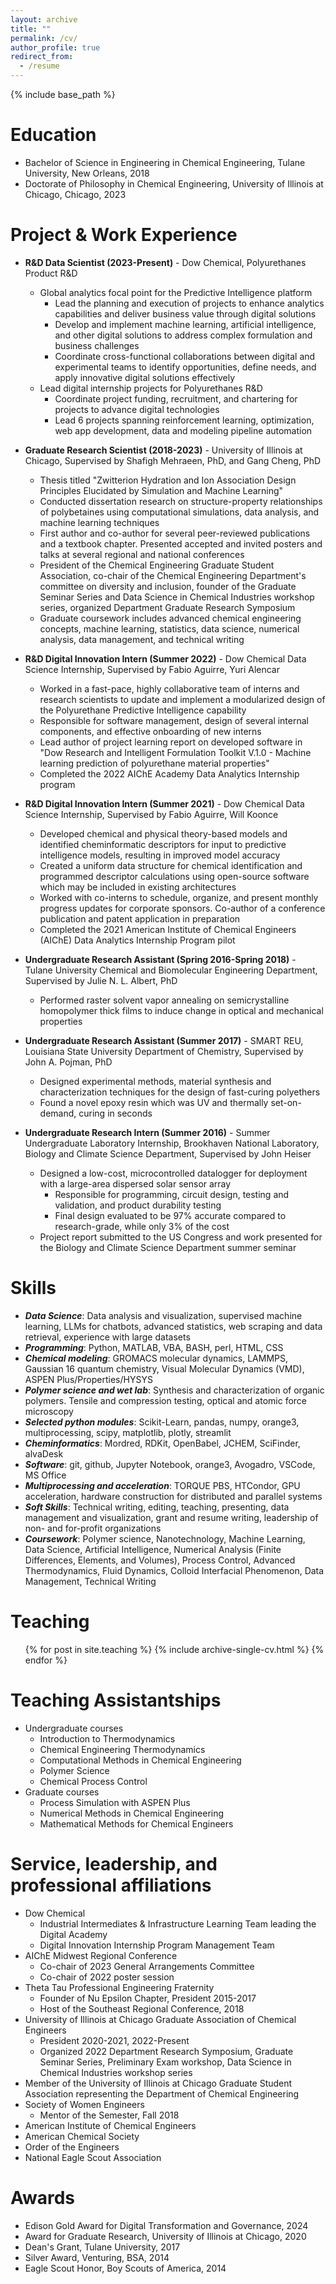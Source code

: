 ```yaml
---
layout: archive
title: ""
permalink: /cv/
author_profile: true
redirect_from:
  - /resume
---
```


{% include base_path %}

Education
======
* Bachelor of Science in Engineering in Chemical Engineering, Tulane University, New Orleans, 2018
* Doctorate of Philosophy in Chemical Engineering, University of Illinois at Chicago, Chicago, 2023

Project & Work Experience
======

* **R&D Data Scientist (2023-Present)** - Dow Chemical, Polyurethanes Product R&D
  * Global analytics focal point for the Predictive Intelligence platform
    * Lead the planning and execution of projects to enhance analytics capabilities and deliver business value through digital solutions
    * Develop and implement machine learning, artificial intelligence, and other digital solutions to address complex formulation and business challenges
    * Coordinate cross-functional collaborations between digital and experimental teams to identify opportunities, define needs, and apply innovative digital solutions effectively
  * Lead digital internship projects for Polyurethanes R&D
    * Coordinate project funding, recruitment, and chartering for projects to advance digital technologies
    * Lead 6 projects spanning reinforcement learning, optimization, web app development, data and modeling pipeline automation

* **Graduate Research Scientist (2018-2023)** - University of Illinois at Chicago, Supervised by Shafigh Mehraeen, PhD, and Gang Cheng, PhD
  * Thesis titled "Zwitterion Hydration and Ion Association Design Principles Elucidated by Simulation and Machine Learning"
  * Conducted dissertation research on structure-property relationships of polybetaines using computational simulations, data analysis, and machine learning techniques
  * First author and co-author for several peer-reviewed publications and a textbook chapter. Presented accepted and invited posters and talks at several regional and national conferences
  * President of the Chemical Engineering Graduate Student Association, co-chair of the Chemical Engineering Department's committee on diversity and inclusion, founder of the Graduate Seminar Series and Data Science in Chemical Industries workshop series, organized Department Graduate Research Symposium
  * Graduate coursework includes advanced chemical engineering concepts, machine learning, statistics, data science, numerical analysis, data management, and technical writing

* **R&D Digital Innovation Intern (Summer 2022)** - Dow Chemical Data Science Internship, Supervised by Fabio Aguirre, Yuri Alencar
  * Worked in a fast-pace, highly collaborative team of interns and research scientists to update and implement a modularized design of the Polyurethane Predictive Intelligence capability
  * Responsible for software management, design of several internal components, and effective onboarding of new interns
  * Lead author of project learning report on developed software in "Dow Research and Intelligent Formulation Toolkit V.1.0 - Machine learning prediction of polyurethane material properties"
  * Completed the 2022 AIChE Academy Data Analytics Internship program


* **R&D Digital Innovation Intern (Summer 2021)** - Dow Chemical Data Science Internship, Supervised by Fabio Aguirre, Will Koonce
  * Developed chemical and physical theory-based models and identified cheminformatic descriptors for input to predictive intelligence models, resulting in improved model accuracy
  * Created a uniform data structure for chemical identification and programmed descriptor calculations using open-source software which may be included in existing architectures
  * Worked with co-interns to schedule, organize, and present monthly progress updates for corporate sponsors. Co-author of a conference publication and patent application in preparation
  * Completed the 2021 American Institute of Chemical Engineers (AIChE) Data Analytics Internship Program pilot

* **Undergraduate Research Assistant (Spring 2016-Spring 2018)** - Tulane University Chemical and Biomolecular Engineering Department, Supervised by Julie N. L. Albert, PhD
  * Performed raster solvent vapor annealing on semicrystalline homopolymer thick films to induce change in optical and mechanical properties

* **Undergraduate Research Assistant (Summer 2017)** - SMART REU, Louisiana State University Department of Chemistry, Supervised by John A. Pojman, PhD
  * Designed experimental methods, material synthesis and characterization techniques for the design of fast-curing polyethers
  * Found a novel epoxy resin which was UV and thermally set-on-demand, curing in seconds

* **Undergraduate Research Intern (Summer 2016)** - Summer Undergraduate Laboratory Internship, Brookhaven National Laboratory, Biology and Climate Science Department, Supervised by John Heiser
  * Designed a low-cost, microcontrolled datalogger for deployment with a large-area dispersed solar sensor array
    * Responsible for programming, circuit design, testing and validation, and product durability testing
    * Final design evaluated to be 97% accurate compared to research-grade, while only 3% of the cost
  * Project report submitted to the US Congress and work presented for the Biology and Climate Science Department summer seminar

Skills
======
* **_Data Science_**: Data analysis and visualization, supervised machine learning, LLMs for chatbots, advanced statistics, web scraping and data retrieval, experience with large datasets
* **_Programming_**: Python, MATLAB, VBA, BASH, perl, HTML, CSS
* **_Chemical modeling_**: GROMACS molecular dynamics, LAMMPS, Gaussian 16 quantum chemistry, Visual Molecular Dynamics (VMD), ASPEN Plus/Properties/HYSYS
* **_Polymer science and wet lab_**: Synthesis and characterization of organic polymers. Tensile and compression testing, optical and atomic force microscopy
* **_Selected python modules_**: Scikit-Learn, pandas, numpy, orange3, multiprocessing, scipy, matplotlib, plotly, streamlit
* **_Cheminformatics_**: Mordred, RDKit, OpenBabel, JCHEM, SciFinder, alvaDesk
* **_Software_**: git, github, Jupyter Notebook, orange3, Avogadro, VSCode, MS Office
* **_Multiprocessing and acceleration_**: TORQUE PBS, HTCondor, GPU acceleration, hardware construction for distributed and parallel systems
* **_Soft Skills_**: Technical writing, editing, teaching, presenting, data management and visualization, grant and resume writing, leadership of non- and for-profit organizations
* **_Coursework_**: Polymer science, Nanotechnology, Machine Learning, Data Science, Artificial Intelligence, Numerical Analysis (Finite Differences, Elements, and Volumes), Process Control, Advanced Thermodynamics, Fluid Dynamics, Colloid Interfacial Phenomenon, Data Management, Technical Writing

<!--
Publications
======
  <ul>{% for post in site.publications %}
    {% include archive-single-cv.html %}
  {% endfor %}</ul>

Talks
======
  <ul>{% for post in site.talks %}
    {% include archive-single-talk-cv.html %}
  {% endfor %}</ul>
-->

Teaching
======
  <ul>{% for post in site.teaching %}
    {% include archive-single-cv.html %}
  {% endfor %}</ul>
 

Teaching Assistantships
======
* Undergraduate courses
  * Introduction to Thermodynamics
  * Chemical Engineering Thermodynamics
  * Computational Methods in Chemical Engineering
  * Polymer Science
  * Chemical Process Control
* Graduate courses
  * Process Simulation with ASPEN Plus
  * Numerical Methods in Chemical Engineering
  * Mathematical Methods for Chemical Engineers

<!--
Presentations
======
-->

Service, leadership, and professional affiliations
======
* Dow Chemical
  * Industrial Intermediates & Infrastructure Learning Team leading the Digital Academy
  * Digital Innovation Internship Program Management Team
* AIChE Midwest Regional Conference
  * Co-chair of 2023 General Arrangements Committee
  * Co-chair of 2022 poster session
* Theta Tau Professional Engineering Fraternity
  * Founder of Nu Epsilon Chapter, President 2015-2017
  * Host of the Southeast Regional Conference, 2018
* University of Illinois at Chicago Graduate Association of Chemical Engineers
  * President 2020-2021, 2022-Present
  * Organized 2022 Department Research Symposium, Graduate Seminar Series, Preliminary Exam workshop, Data Science in Chemical Industries workshop series
* Member of the University of Illinois at Chicago Graduate Student Association representing the Department of Chemical Engineering
* Society of Women Engineers
  * Mentor of the Semester, Fall 2018
* American Institute of Chemical Engineers
* American Chemical Society
* Order of the Engineers
* National Eagle Scout Association

Awards
======
* Edison Gold Award for Digital Transformation and Governance, 2024
* Award for Graduate Research, University of Illinois at Chicago, 2020
* Dean's Grant, Tulane University, 2017
* Silver Award, Venturing, BSA, 2014
* Eagle Scout Honor, Boy Scouts of America, 2014
